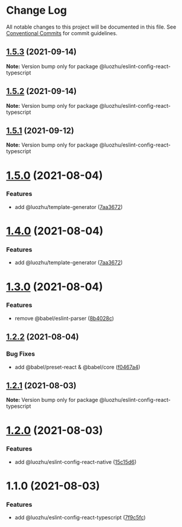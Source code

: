 # Change Log

All notable changes to this project will be documented in this file.
See [Conventional Commits](https://conventionalcommits.org) for commit guidelines.

## [1.5.3](https://github.com/youngjuning/luozhu/compare/@luozhu/eslint-config-react-typescript@1.5.2...@luozhu/eslint-config-react-typescript@1.5.3) (2021-09-14)

**Note:** Version bump only for package @luozhu/eslint-config-react-typescript





## [1.5.2](https://github.com/youngjuning/luozhu/compare/@luozhu/eslint-config-react-typescript@1.5.1...@luozhu/eslint-config-react-typescript@1.5.2) (2021-09-14)

**Note:** Version bump only for package @luozhu/eslint-config-react-typescript





## [1.5.1](https://github.com/youngjuning/luozhu/compare/@luozhu/eslint-config-react-typescript@1.5.0...@luozhu/eslint-config-react-typescript@1.5.1) (2021-09-12)

**Note:** Version bump only for package @luozhu/eslint-config-react-typescript





# [1.5.0](https://github.com/youngjuning/luozhu/compare/@luozhu/eslint-config-react-typescript@1.3.0...@luozhu/eslint-config-react-typescript@1.5.0) (2021-08-04)

### Features

- add @luozhu/template-generator ([7aa3672](https://github.com/youngjuning/luozhu/commit/7aa3672da4928455ddf5ba768ec562cdff4cef10))

# [1.4.0](https://github.com/youngjuning/luozhu/compare/@luozhu/eslint-config-react-typescript@1.3.0...@luozhu/eslint-config-react-typescript@1.4.0) (2021-08-04)

### Features

- add @luozhu/template-generator ([7aa3672](https://github.com/youngjuning/luozhu/commit/7aa3672da4928455ddf5ba768ec562cdff4cef10))

# [1.3.0](https://github.com/youngjuning/luozhu/compare/@luozhu/eslint-config-react-typescript@1.2.2...@luozhu/eslint-config-react-typescript@1.3.0) (2021-08-04)

### Features

- remove @babel/eslint-parser ([8b4028c](https://github.com/youngjuning/luozhu/commit/8b4028c82397a435c6616424a6708dcb2fe5550a))

## [1.2.2](https://github.com/youngjuning/luozhu/compare/@luozhu/eslint-config-react-typescript@1.2.1...@luozhu/eslint-config-react-typescript@1.2.2) (2021-08-04)

### Bug Fixes

- add @babel/preset-react & @babel/core ([f0467a4](https://github.com/youngjuning/luozhu/commit/f0467a4bcd235a652bad6789d9e6444805696a28))

## [1.2.1](https://github.com/youngjuning/luozhu/compare/@luozhu/eslint-config-react-typescript@1.2.0...@luozhu/eslint-config-react-typescript@1.2.1) (2021-08-03)

**Note:** Version bump only for package @luozhu/eslint-config-react-typescript

# [1.2.0](https://github.com/youngjuning/luozhu/compare/@luozhu/eslint-config-react-typescript@1.1.0...@luozhu/eslint-config-react-typescript@1.2.0) (2021-08-03)

### Features

- add @luozhu/eslint-config-react-native ([15c15d6](https://github.com/youngjuning/luozhu/commit/15c15d6181f1b41c420ef0bce4e151e57fd2b5b2))

# 1.1.0 (2021-08-03)

### Features

- add @luozhu/eslint-config-react-typescript ([7f9c5fc](https://github.com/youngjuning/luozhu/commit/7f9c5fc203800d8a80078f5c73e0a4c4ed3b1c03))
